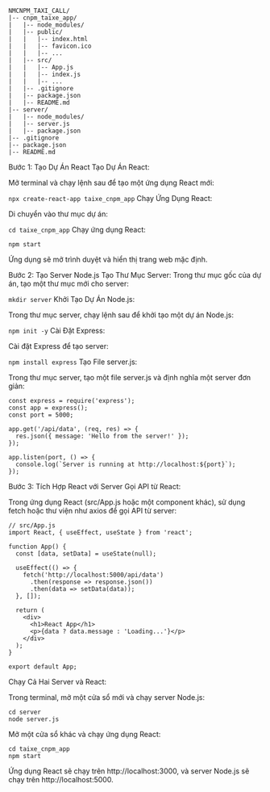 ```
NMCNPM_TAXI_CALL/
|-- cnpm_taixe_app/
|   |-- node_modules/
|   |-- public/
|   |   |-- index.html
|   |   |-- favicon.ico
|   |   |-- ...
|   |-- src/
|   |   |-- App.js
|   |   |-- index.js
|   |   |-- ...
|   |-- .gitignore
|   |-- package.json
|   |-- README.md
|-- server/
|   |-- node_modules/
|   |-- server.js
|   |-- package.json
|-- .gitignore
|-- package.json
|-- README.md
```
Bước 1: Tạo Dự Án React
Tạo Dự Án React:

Mở terminal và chạy lệnh sau để tạo một ứng dụng React mới:

```npx create-react-app taixe_cnpm_app```
Chạy Ứng Dụng React:

Di chuyển vào thư mục dự án:

```cd taixe_cnpm_app```
Chạy ứng dụng React:

```npm start```

Ứng dụng sẽ mở trình duyệt và hiển thị trang web mặc định.

Bước 2: Tạo Server Node.js
Tạo Thư Mục Server:
Trong thư mục gốc của dự án, tạo một thư mục mới cho server:

```mkdir server```
Khởi Tạo Dự Án Node.js:

Trong thư mục server, chạy lệnh sau để khởi tạo một dự án Node.js:


```npm init -y```
Cài Đặt Express:

Cài đặt Express để tạo server:

```npm install express```
Tạo File server.js:

Trong thư mục server, tạo một file server.js và định nghĩa một server đơn giản:
```
const express = require('express');
const app = express();
const port = 5000;

app.get('/api/data', (req, res) => {
  res.json({ message: 'Hello from the server!' });
});

app.listen(port, () => {
  console.log(`Server is running at http://localhost:${port}`);
});
```

Bước 3: Tích Hợp React với Server
Gọi API từ React:

Trong ứng dụng React (src/App.js hoặc một component khác), sử dụng fetch hoặc thư viện như axios để gọi API từ server:
``` 
// src/App.js
import React, { useEffect, useState } from 'react';

function App() {
  const [data, setData] = useState(null);

  useEffect(() => {
    fetch('http://localhost:5000/api/data')
      .then(response => response.json())
      .then(data => setData(data));
  }, []);

  return (
    <div>
      <h1>React App</h1>
      <p>{data ? data.message : 'Loading...'}</p>
    </div>
  );
}

export default App;

```
Chạy Cả Hai Server và React:

Trong terminal, mở một cửa sổ mới và chạy server Node.js:

```
cd server
node server.js
```
Mở một cửa sổ khác và chạy ứng dụng React:

```
cd taixe_cnpm_app
npm start
```
Ứng dụng React sẽ chạy trên http://localhost:3000, và server Node.js sẽ chạy trên http://localhost:5000.